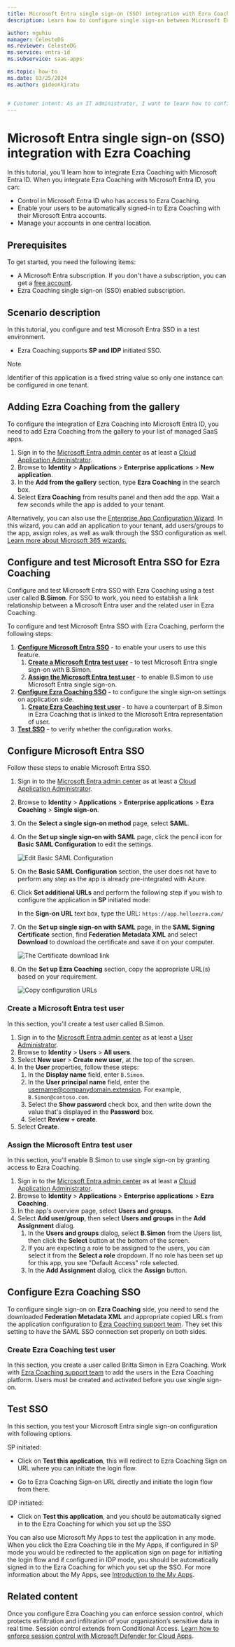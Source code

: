 ```yaml
---
title: Microsoft Entra single sign-on (SSO) integration with Ezra Coaching
description: Learn how to configure single sign-on between Microsoft Entra ID and Ezra Coaching.

author: nguhiu
manager: CelesteDG
ms.reviewer: CelesteDG
ms.service: entra-id
ms.subservice: saas-apps

ms.topic: how-to
ms.date: 03/25/2024
ms.author: gideonkiratu


# Customer intent: As an IT administrator, I want to learn how to configure single sign-on between Microsoft Entra ID and Ezra Coaching so that I can control who has access to Ezra Coaching, enable automatic sign-in with Microsoft Entra accounts, and manage my accounts in one central location.
---
```


# Microsoft Entra single sign-on (SSO) integration with Ezra Coaching

In this tutorial, you'll learn how to integrate Ezra Coaching with Microsoft Entra ID. When you integrate Ezra Coaching with Microsoft Entra ID, you can:

* Control in Microsoft Entra ID who has access to Ezra Coaching.
* Enable your users to be automatically signed-in to Ezra Coaching with their Microsoft Entra accounts.
* Manage your accounts in one central location.

## Prerequisites

To get started, you need the following items:

* A Microsoft Entra subscription. If you don't have a subscription, you can get a [free account](https://azure.microsoft.com/free/).
* Ezra Coaching single sign-on (SSO) enabled subscription.

## Scenario description

In this tutorial, you configure and test Microsoft Entra SSO in a test environment.

* Ezra Coaching supports **SP and IDP** initiated SSO.

> [!NOTE]
> Identifier of this application is a fixed string value so only one instance can be configured in one tenant.


## Adding Ezra Coaching from the gallery

To configure the integration of Ezra Coaching into Microsoft Entra ID, you need to add Ezra Coaching from the gallery to your list of managed SaaS apps.

1. Sign in to the [Microsoft Entra admin center](https://entra.microsoft.com) as at least a [Cloud Application Administrator](~/identity/role-based-access-control/permissions-reference.md#cloud-application-administrator).
1. Browse to **Identity** > **Applications** > **Enterprise applications** > **New application**.
1. In the **Add from the gallery** section, type **Ezra Coaching** in the search box.
1. Select **Ezra Coaching** from results panel and then add the app. Wait a few seconds while the app is added to your tenant.

 Alternatively, you can also use the [Enterprise App Configuration Wizard](https://portal.office.com/AdminPortal/home?Q=Docs#/azureadappintegration). In this wizard, you can add an application to your tenant, add users/groups to the app, assign roles, as well as walk through the SSO configuration as well. [Learn more about Microsoft 365 wizards.](/microsoft-365/admin/misc/azure-ad-setup-guides)


<a name='configure-and-test-azure-ad-sso-for-ezra-coaching'></a>

## Configure and test Microsoft Entra SSO for Ezra Coaching

Configure and test Microsoft Entra SSO with Ezra Coaching using a test user called **B.Simon**. For SSO to work, you need to establish a link relationship between a Microsoft Entra user and the related user in Ezra Coaching.

To configure and test Microsoft Entra SSO with Ezra Coaching, perform the following steps:

1. **[Configure Microsoft Entra SSO](#configure-azure-ad-sso)** - to enable your users to use this feature.
    1. **[Create a Microsoft Entra test user](#create-an-azure-ad-test-user)** - to test Microsoft Entra single sign-on with B.Simon.
    1. **[Assign the Microsoft Entra test user](#assign-the-azure-ad-test-user)** - to enable B.Simon to use Microsoft Entra single sign-on.
1. **[Configure Ezra Coaching SSO](#configure-ezra-coaching-sso)** - to configure the single sign-on settings on application side.
    1. **[Create Ezra Coaching test user](#create-ezra-coaching-test-user)** - to have a counterpart of B.Simon in Ezra Coaching that is linked to the Microsoft Entra representation of user.
1. **[Test SSO](#test-sso)** - to verify whether the configuration works.

<a name='configure-azure-ad-sso'></a>

## Configure Microsoft Entra SSO

Follow these steps to enable Microsoft Entra SSO.

1. Sign in to the [Microsoft Entra admin center](https://entra.microsoft.com) as at least a [Cloud Application Administrator](~/identity/role-based-access-control/permissions-reference.md#cloud-application-administrator).
1. Browse to **Identity** > **Applications** > **Enterprise applications** > **Ezra Coaching** > **Single sign-on**.
1. On the **Select a single sign-on method** page, select **SAML**.
1. On the **Set up single sign-on with SAML** page, click the pencil icon for **Basic SAML Configuration** to edit the settings.

   ![Edit Basic SAML Configuration](common/edit-urls.png)

1. On the **Basic SAML Configuration** section, the user does not have to perform any step as the app is already pre-integrated with Azure.

1. Click **Set additional URLs** and perform the following step if you wish to configure the application in **SP** initiated mode:

    In the **Sign-on URL** text box, type the URL:
    `https://app.helloezra.com/`


1. On the **Set up single sign-on with SAML** page, in the **SAML Signing Certificate** section,  find **Federation Metadata XML** and select **Download** to download the certificate and save it on your computer.

	![The Certificate download link](common/metadataxml.png)

1. On the **Set up Ezra Coaching** section, copy the appropriate URL(s) based on your requirement.

	![Copy configuration URLs](common/copy-configuration-urls.png)

<a name='create-an-azure-ad-test-user'></a>

### Create a Microsoft Entra test user

In this section, you'll create a test user called B.Simon.

1. Sign in to the [Microsoft Entra admin center](https://entra.microsoft.com) as at least a [User Administrator](~/identity/role-based-access-control/permissions-reference.md#user-administrator).
1. Browse to **Identity** > **Users** > **All users**.
1. Select **New user** > **Create new user**, at the top of the screen.
1. In the **User** properties, follow these steps:
   1. In the **Display name** field, enter `B.Simon`.  
   1. In the **User principal name** field, enter the username@companydomain.extension. For example, `B.Simon@contoso.com`.
   1. Select the **Show password** check box, and then write down the value that's displayed in the **Password** box.
   1. Select **Review + create**.
1. Select **Create**.

<a name='assign-the-azure-ad-test-user'></a>

### Assign the Microsoft Entra test user

In this section, you'll enable B.Simon to use single sign-on by granting access to Ezra Coaching.

1. Sign in to the [Microsoft Entra admin center](https://entra.microsoft.com) as at least a [Cloud Application Administrator](~/identity/role-based-access-control/permissions-reference.md#cloud-application-administrator).
1. Browse to **Identity** > **Applications** > **Enterprise applications** > **Ezra Coaching**.
1. In the app's overview page, select **Users and groups**.
1. Select **Add user/group**, then select **Users and groups** in the **Add Assignment** dialog.
   1. In the **Users and groups** dialog, select **B.Simon** from the Users list, then click the **Select** button at the bottom of the screen.
   1. If you are expecting a role to be assigned to the users, you can select it from the **Select a role** dropdown. If no role has been set up for this app, you see "Default Access" role selected.
   1. In the **Add Assignment** dialog, click the **Assign** button.

## Configure Ezra Coaching SSO

To configure single sign-on on **Ezra Coaching** side, you need to send the downloaded **Federation Metadata XML** and appropriate copied URLs from the application configuration to [Ezra Coaching support team](mailto:help@helloezra.com). They set this setting to have the SAML SSO connection set properly on both sides.

### Create Ezra Coaching test user

In this section, you create a user called Britta Simon in Ezra Coaching. Work with [Ezra Coaching support team](mailto:help@helloezra.com) to add the users in the Ezra Coaching platform. Users must be created and activated before you use single sign-on.

## Test SSO 

In this section, you test your Microsoft Entra single sign-on configuration with following options.

SP initiated:

* Click on **Test this application**, this will redirect to Ezra Coaching Sign on URL where you can initiate the login flow.

* Go to Ezra Coaching Sign-on URL directly and initiate the login flow from there.

IDP initiated:

* Click on **Test this application**, and you should be automatically signed in to the Ezra Coaching for which you set up the SSO

You can also use Microsoft My Apps to test the application in any mode. When you click the Ezra Coaching tile in the My Apps, if configured in SP mode you would be redirected to the application sign on page for initiating the login flow and if configured in IDP mode, you should be automatically signed in to the Ezra Coaching for which you set up the SSO. For more information about the My Apps, see [Introduction to the My Apps](https://support.microsoft.com/account-billing/sign-in-and-start-apps-from-the-my-apps-portal-2f3b1bae-0e5a-4a86-a33e-876fbd2a4510).

## Related content

Once you configure Ezra Coaching you can enforce session control, which protects exfiltration and infiltration of your organization’s sensitive data in real time. Session control extends from Conditional Access. [Learn how to enforce session control with Microsoft Defender for Cloud Apps](/cloud-app-security/proxy-deployment-aad).
